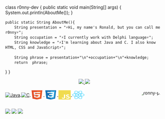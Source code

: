<p>
class r0nny-dev {
    public static void main(String[] args) {
        System.out.println(AboutMe());
    }
    
    public static String AboutMe(){
        String presentation = "⚡Hi, my name's Ronald, but you can call me r0nny⚡";
        String occupation = "⚡I currently work with Delphi language⚡";
        String knowledge = "⚡I'm learning about Java and C. I also know HTML, CSS and JavaScript⚡";
        
        String phrase = presentation+"\n"+occupation+"\n"+knowledge; 
        return  phrase;
  }
}
</p>

<div align="center">
  <a href="https://github.com/r0nny-dev">
  <img height="180em" src="https://github-readme-stats.vercel.app/api?username=r0nny-dev&show_icons=true&theme=midnight-purple&include_all_commits=true&count_private=true"/>
  <img height="180em" src="https://github-readme-stats.vercel.app/api/top-langs/?username=r0nny-dev&layout=compact&langs_count=7&theme=midnight-purple"/>
</div>

<div style="display: inline_block"><br>
  <img align="center" alt="Java" height="30" width="40" src="https://cdn.jsdelivr.net/gh/devicons/devicon/icons/java/java-original-wordmark.svg" />
  <img align="center" alt="C" height="30" width="40" src="https://cdn.jsdelivr.net/gh/devicons/devicon/icons/c/c-original.svg" />
  <img align="center" alt="HTML" height="30" width="40" src="https://raw.githubusercontent.com/devicons/devicon/master/icons/html5/html5-original.svg">
  <img align="center" alt="CSS" height="30" width="40" src="https://raw.githubusercontent.com/devicons/devicon/master/icons/css3/css3-original.svg">
  <img align="center" alt="Js" height="30" width="40" src="https://raw.githubusercontent.com/devicons/devicon/master/icons/javascript/javascript-plain.svg">
  <img align="center" alt="React" height="30" width="40" src="https://raw.githubusercontent.com/devicons/devicon/master/icons/react/react-original.svg">
  <img align="right" alt="ronny-pic" height="150" style="border-radius:50px;" src="https://i.pinimg.com/originals/63/53/1b/63531b0c77289598f3cc96e7440cb6ba.jpg?width=676&height=676">
</div>

##

<div> 
  <a href="https://www.instagram.com/ronny.dev21" target="_blank"><img src="https://img.shields.io/badge/-Instagram-%23E4405F?style=for-the-badge&logo=instagram&logoColor=white" target="_blank"></a>
  <a href = "mailto:rony.nascimento18@gmail.com"><img src="https://img.shields.io/badge/-Gmail-%23333?style=for-the-badge&logo=gmail&logoColor=white" target="_blank"></a>
  <a href="https://www.linkedin.com/in/ronald-nascimento-de-oliveira-11934b184/" target="_blank"><img src="https://img.shields.io/badge/-LinkedIn-%230077B5?style=for-the-badge&logo=linkedin&logoColor=white" target="_blank"></a> 
 
</div>

